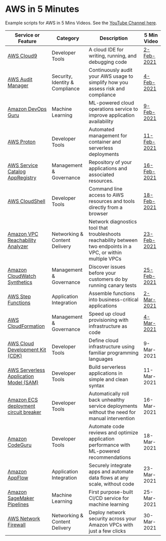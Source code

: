 # AWS in 5 Minutes
Example scripts for AWS in 5 Mins Videos. See the [YouTube Channel here](https://www.youtube.com/playlist?list=PL9sBDyLU4vNQYcjBCVmhQdOElguNXcRPK).

Service or Feature | Category | Description | 5 Min Video
---------- | ------------ | ------------ | ------------
[AWS Cloud9](./cloud9) | Developer Tools | A cloud IDE for writing, running, and debugging code | [2-Feb-2021](https://youtu.be/ZTPgkD7_0Mk)
[AWS Audit Manager](./audit-manager) | Security, Identity & Compliance | Continuously audit your AWS usage to simplify how you assess risk and compliance | [4-Feb-2021](https://youtu.be/mSMlxUJERdg)
[Amazon DevOps Guru](./devops-guru) | Machine Learning | ML-powered cloud operations service to improve application availability | [9-Feb-2021](https://youtu.be/Dg-rh17b91Q)
[AWS Proton](./proton) | Developer Tools | Automated management for container and serverless deployments | [11-Feb-2021](https://youtu.be/EN41nXwyTGQ)
[AWS Service Catalog AppRegistry](./appregistry) | Management & Governance | Repository of your applications and associated resources. | [16-Feb-2021](https://youtu.be/AZT1OGUnTAw)
[AWS CloudShell](./cloudshell) | Developer Tools | Command line access to AWS resources and tools directly from a browser | [18-Feb-2021](https://youtu.be/Y1-ZMXWujtI)
[Amazon VPC Reachability Analyzer](./vpc-reachability) | Networking & Content Delivery | Network diagnostics tool that troubleshoots reachability between two endpoints in a VPC, or within multiple VPCs | [23-Feb-2021](https://youtu.be/71bEDGvkQns)
[Amazon CloudWatch Synthetics](./synthetics) | Management & Governance | Discover issues before your customers do by running canary tests | [25-Feb-2021](https://youtu.be/8O91EESLGoI)
[AWS Step Functions](./step-functions) | Application Integration | Assemble functions into business-critical applications | [2-Mar-2021](https://youtu.be/1pxfIQuj2LM)
[AWS CloudFormation](./cloudformation) | Management & Governance | Speed up cloud provisioning with infrastructure as code | [4-Mar-2021](https://youtu.be/lupfVvpTLpU)
[AWS Cloud Development Kit (CDK)](./cdk) | Developer Tools | Define cloud infrastructure using familiar programming languages | 9-Mar-2021
[AWS Serverless Application Model (SAM)](./sam) | Developer Tools | Build serverless applications in simple and clean syntax | 11-Mar-2021
[Amazon ECS deployment circuit breaker](./ecs-circuit) | Developer Tools | Automatically roll back unhealthy service deployments without the need for manual intervention | 16-Mar-2021
[Amazon CodeGuru](./codeguru) | Developer Tools | Automate code reviews and optimize application performance with ML-powered recommendations | 18-Mar-2021
[Amazon AppFlow](./appflow) | Application Integration | Securely integrate apps and automate data flows at any scale, without code | 23-Mar-2021
[Amazon SageMaker Pipelines](./sagemaker-pipelines) | Machine Learning | First purpose-built CI/CD service for machine learning | 25-Mar-2021
[AWS Network Firewall](./network-firewall) | Networking & Content Delivery | Deploy network security across your Amazon VPCs with just a few clicks | 30-Mar-2021